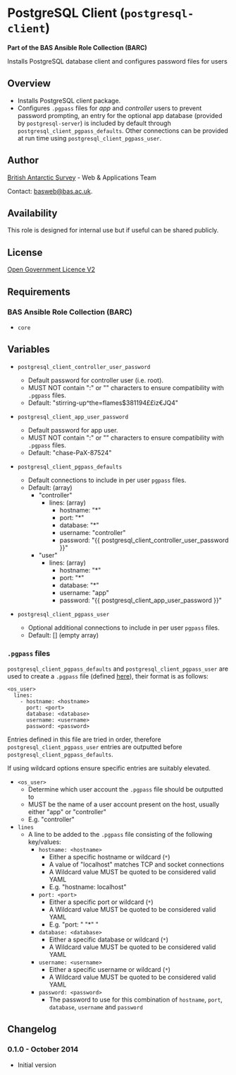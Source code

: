 # PostgreSQL Client (`postgresql-client`)

**Part of the BAS Ansible Role Collection (BARC)**

Installs PostgreSQL database client and configures password files for users
## Overview

* Installs PostgreSQL client package.
* Configures `.pgpass` files for *app* and *controller* users to prevent password prompting, an entry for the optional app database (provided by `postgresql-server`) is included by default through `postgresql_client_pgpass_defaults`. Other connections can be provided at run time using `postgresql_client_pgpass_user`.

## Author

[British Antarctic Survey](http://www.antarctica.ac.uk) - Web & Applications Team

Contact: [basweb@bas.ac.uk](mailto:basweb@bas.ac.uk).

## Availability

This role is designed for internal use but if useful can be shared publicly.

## License

[Open Government Licence V2](https://www.nationalarchives.gov.uk/doc/open-government-licence/version/2/)

## Requirements

### BAS Ansible Role Collection (BARC)

* `core`

## Variables

* `postgresql_client_controller_user_password`
    * Default password for controller user (i.e. root).
    * MUST NOT contain ":" or "\" characters to ensure compatibility with `.pgpass` files.
    * Default: "stirring-up^the=flames$381194££iz€JQ4"

* `postgresql_client_app_user_password`
    * Default password for app user.
    * MUST NOT contain ":" or "\" characters to ensure compatibility with `.pgpass` files.
    * Default: "chase-PaX-87524"

* `postgresql_client_pgpass_defaults`
	* Default connections to include in per user `pgpass` files.
	* Default: (array)
		*  "controller"
			*  lines: (array)
				*  hostname: "*"
				*  port: "*"
				*  database: "*"
				*  username: "controller"
				*  password: "{{ postgresql_client_controller_user_password }}"
		*  "user"
			*  lines: (array)
				*  hostname: "*"
				*  port: "*"
				*  database: "*"
				*  username: "app"
				*  password: "{{ postgresql_client_app_user_password }}"

* `postgresql_client_pgpass_user`
	* Optional additional connections to include in per user `pgpass` files.
	* Default: []  (empty array)

### `.pgpass` files

`postgresql_client_pgpass_defaults` and `postgresql_client_pgpass_user` are used to create a `.pgpass` file (defined [here](http://www.postgresql.org/docs/current/static/libpq-pgpass.html)), their format is as follows:

    <os_user>
      lines:
        - hostname: <hostname>
          port: <port>
          database: <database>
          username: <username>
          password: <password>

Entries defined in this file are tried in order, therefore `postgresql_client_pgpass_user` entries are outputted before `postgresql_client_pgpass_defaults`.  

If using wildcard options ensure specific entries are suitably elevated.

* `<os_user>`
	* Determine which user account the `.pgpass` file should be outputted to
	* MUST be the name of a user account present on the host, usually either "app" or "controller"
	* E.g. "controller"
* `lines`
	* A line to be added to the `.pgpass` file consisting of the following key/values:
		* `hostname: <hostname>`
			* Either a specific hostname or wildcard (`*`)
			* A value of "localhost" matches TCP and socket connections
			* A Wildcard value MUST be quoted to be considered valid YAML
			* E.g. "hostname: localhost"
		* `port: <port>`
			* Either a specific port or wildcard (`*`)
			* A Wildcard value MUST be quoted to be considered valid YAML
			* E.g. "port: "  "*"  "
		* `database: <database>`
			* Either a specific database or wildcard (`*`)
			* A Wildcard value MUST be quoted to be considered valid YAML  
		* `username: <username>`
			* Either a specific username or wildcard (`*`)
			* A Wildcard value MUST be quoted to be considered valid YAML
		* `password: <password>`
			* The password to use for this combination of `hostname`, `port`, `database`, `username` and `password`  

## Changelog

### 0.1.0 - October 2014

* Initial version
